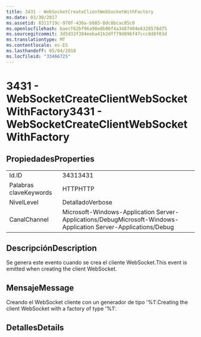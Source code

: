 ```yaml
---
title: 3431 - WebSocketCreateClientWebSocketWithFactory
ms.date: 03/30/2017
ms.assetid: 8311f19c-970f-436a-b985-0dc8bcac85c0
ms.openlocfilehash: baecf62bf96a90e8b86f4a3487404e6328578d75
ms.sourcegitcommit: 3d5d33f384eeba41b2dff79d096f47ccc8d8f03d
ms.translationtype: MT
ms.contentlocale: es-ES
ms.lasthandoff: 05/04/2018
ms.locfileid: "33466725"
---
```

# <a name="3431---websocketcreateclientwebsocketwithfactory"></a><span data-ttu-id="4a087-102">3431 - WebSocketCreateClientWebSocketWithFactory</span><span class="sxs-lookup"><span data-stu-id="4a087-102">3431 - WebSocketCreateClientWebSocketWithFactory</span></span>
## <a name="properties"></a><span data-ttu-id="4a087-103">Propiedades</span><span class="sxs-lookup"><span data-stu-id="4a087-103">Properties</span></span>  
  
|||  
|-|-|  
|<span data-ttu-id="4a087-104">Id.</span><span class="sxs-lookup"><span data-stu-id="4a087-104">ID</span></span>|<span data-ttu-id="4a087-105">3431</span><span class="sxs-lookup"><span data-stu-id="4a087-105">3431</span></span>|  
|<span data-ttu-id="4a087-106">Palabras clave</span><span class="sxs-lookup"><span data-stu-id="4a087-106">Keywords</span></span>|<span data-ttu-id="4a087-107">HTTP</span><span class="sxs-lookup"><span data-stu-id="4a087-107">HTTP</span></span>|  
|<span data-ttu-id="4a087-108">Nivel</span><span class="sxs-lookup"><span data-stu-id="4a087-108">Level</span></span>|<span data-ttu-id="4a087-109">Detallado</span><span class="sxs-lookup"><span data-stu-id="4a087-109">Verbose</span></span>|  
|<span data-ttu-id="4a087-110">Canal</span><span class="sxs-lookup"><span data-stu-id="4a087-110">Channel</span></span>|<span data-ttu-id="4a087-111">Microsoft-Windows-Application Server-Applications/Debug</span><span class="sxs-lookup"><span data-stu-id="4a087-111">Microsoft-Windows-Application Server-Applications/Debug</span></span>|  
  
## <a name="description"></a><span data-ttu-id="4a087-112">Descripción</span><span class="sxs-lookup"><span data-stu-id="4a087-112">Description</span></span>  
 <span data-ttu-id="4a087-113">Se genera este evento cuando se crea el cliente WebSocket.</span><span class="sxs-lookup"><span data-stu-id="4a087-113">This event is emitted when creating the client WebSocket.</span></span>  
  
## <a name="message"></a><span data-ttu-id="4a087-114">Mensaje</span><span class="sxs-lookup"><span data-stu-id="4a087-114">Message</span></span>  
 <span data-ttu-id="4a087-115">Creando el WebSocket cliente con un generador de tipo '%1'.</span><span class="sxs-lookup"><span data-stu-id="4a087-115">Creating the client WebSocket with a factory of type '%1'.</span></span>  
  
## <a name="details"></a><span data-ttu-id="4a087-116">Detalles</span><span class="sxs-lookup"><span data-stu-id="4a087-116">Details</span></span>
